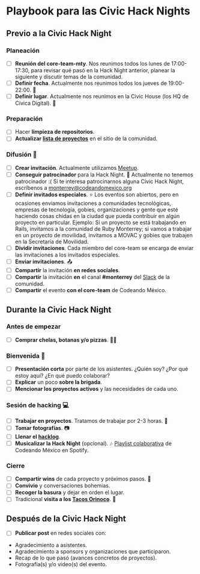 # Playbook para las Civic Hack Nights

## Previo a la Civic Hack Night

### Planeación

- [ ] **Reunión del core-team-mty**. Nos reunimos todos los lunes de 17:00-17:30, para revisar qué pasó en la Hack Night anterior, planear la siguiente y discutir temas de la comunidad.
- [ ] **Definir fecha**. Actualmente nos reunimos todos los jueves de 19:00-22:00. 📅
- [ ] **Definir lugar**. Actualmente nos reunimos en la Civic House (los HQ de Cívica Digital). 🏡

### Preparación

- [ ] Hacer **limpieza de repositorios**.
- [ ] **Actualizar [lista de proyectos](https://codeandomonterrey.github.io/projects.html)** en el sitio de la comunidad.

### Difusión 📢

- [ ] **Crear invitación**. Actualmente utilizamos [Meetup](http://meetup.com/CodeandoMonterrey).
- [ ] **Conseguir patrocinador** para la Hack Night. 💸 Actualmente no tenemos patrocinador :( Si te interesa patrocinarnos alguna Civic Hack Night, escríbenos a [monterrey@codeandomexico.org](mailto:monterrey@codeandomexico.org)
- [ ] **Definir invitados especiales**. ⭐️ Los eventos son abiertos, pero en ocasiones enviamos invitaciones a comunidades tecnológicas, empresas de tecnología, gobies, organizaciones y gente que esté haciendo cosas chidas en la ciudad que pueda contribuir en algún proyecto en particular. Ejemplo: Si un proyecto se está trabajando en Rails, invitamos a la comunidad de Ruby Monterrey; si vamos a trabajar en un proyecto de movilidad, invitamos a MOVAC y gobies que trabajen en la Secretaría de Movilidad.
- [ ] **Dividir invitaciones**. Cada miembro del core-team se encarga de enviar las invitaciones a los invitados especiales.
- [ ] **Enviar invitaciones**. 📤
- [ ] **Compartir** la invitación **en redes sociales**. 
- [ ] **Compartir** la invitación **en** el canal **#monterrey** del [Slack](http://slack.codeandomexico.org) de la comunidad.
- [ ] **Compartir** el evento **con el core-team** de Codeando México.

## Durante la Civic Hack Night

### Antes de empezar

- [ ] **Comprar chelas, botanas y/o pizzas**. 🍻🍕

### Bienvenida 👫

- [ ] **Presentación corta** por parte de los asistentes. ¿Quién soy? ¿Por qué estoy aquí? ¿En qué puedo colaborar?
- [ ] **Explicar** un poco **sobre la brigada**.
- [ ] **Mencionar los proyectos activos** y las necesidades de cada uno.

### Sesión de hacking 💻

- [ ] **Trabajar en proyectos**. Tratamos de trabajar por 2-3 horas. 👳
- [ ] **Tomar fotografías**. 📷
- [ ] **Llenar el [hacklog](https://hackpad.com/Codeando-Monterrey-hacklog-puPMmwCC1Mj)**.
- [ ] **Musicalizar la Hack Night** (opcional). 🎶 [Playlist colaborativa](https://open.spotify.com/user/1242538795/playlist/6nfQngEDjTRnwrrOlP9Evk) de Codeando México en Spotify.

### Cierre 

- [ ] **Compartir wins** de cada proyecto y próximos pasos. 💪
- [ ] **Convivio** y conversaciones bohemias. 
- [ ] **Recoger la basura** y dejar en orden el lugar. 
- [ ] Tradicional **visita a los [Tacos Orinoco](http://taqueriaorinoco.com/)**. 🐂

## Después de la Civic Hack Night 

- [ ] **Publicar post** en redes sociales con:
* Agradecimiento a asistentes.
* Agradecimiento a sponsors y organizaciones que participaron.
* Recap de lo que pasó (avances concretos de proyectos).
* Fotografía(s) y/o video(s) del evento.
